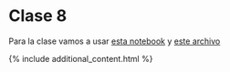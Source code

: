 # Clase 8
Para la clase vamos a usar [esta notebook](./clase-8.md) y [este archivo](./noticia.txt)

{% include additional_content.html %}
